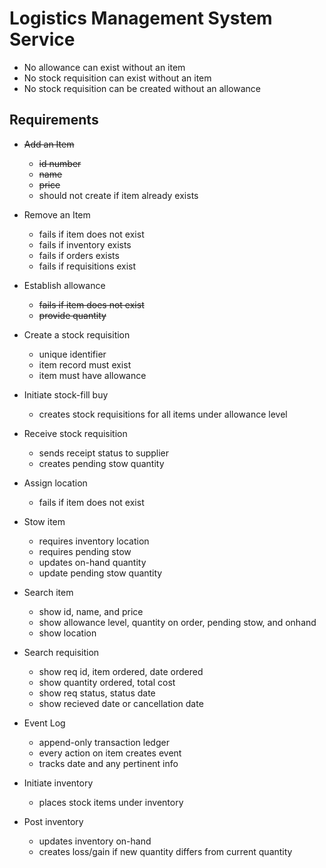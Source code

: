 # Logistics Management System Service


* No allowance can exist without an item
* No stock requisition can exist without an item
* No stock requisition can be created without an allowance

## Requirements

* ~~Add an Item~~
  * ~~id number~~
  * ~~name~~
  * ~~price~~
  * should not create if item already exists

* Remove an Item
  * fails if item does not exist
  * fails if inventory exists
  * fails if orders exists 
  * fails if requisitions exist

* Establish allowance
  * ~~fails if item does not exist~~
  * ~~provide quantity~~

* Create a stock requisition
  * unique identifier
  * item record must exist
  * item must have allowance

* Initiate stock-fill buy
  * creates stock requisitions for all items under allowance level

* Receive stock requisition
  * sends receipt status to supplier
  * creates pending stow quantity

* Assign location
  * fails if item does not exist

* Stow item
  * requires inventory location
  * requires pending stow
  * updates on-hand quantity
  * update pending stow quantity

* Search item
  * show id, name, and price
  * show allowance level, quantity on order, pending stow, and onhand
  * show location

* Search requisition
  * show req id, item ordered, date ordered
  * show quantity ordered, total cost
  * show req status, status date
  * show recieved date or cancellation date

* Event Log
  * append-only transaction ledger
  * every action on item creates event
  * tracks date and any pertinent info

* Initiate inventory
  * places stock items under inventory

* Post inventory
  * updates inventory on-hand
  * creates loss/gain if new quantity differs from current quantity



